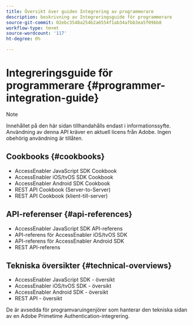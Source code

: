 ```yaml
---
title: Översikt över guiden Integrering av programmerare
description: beskrivning av Integreringsguide för programmerare
source-git-commit: 02ebc3548a254b2a6554f1ab34afbb3ea5f09bb8
workflow-type: tm+mt
source-wordcount: '117'
ht-degree: 0%

---
```


# Integreringsguide för programmerare {#programmer-integration-guide}


>[!NOTE]
>
>Innehållet på den här sidan tillhandahålls endast i informationssyfte. Användning av denna API kräver en aktuell licens från Adobe. Ingen obehörig användning är tillåten.
>

## Cookbooks {#cookbooks}

* AccessEnabler JavaScript SDK Cookbook
* AccessEnabler iOS/tvOS SDK Cookbook
* AccessEnabler Android SDK Cookbook
* REST API Cookbook (Server-to-Server)
* REST API Cookbook (klient-till-server)

## API-referenser {#api-references}

* AccessEnabler JavaScript SDK API-referens
* API-referens för AccessEnabler iOS/tvOS SDK
* API-referens för AccessEnabler Android SDK
* REST API-referens

## Tekniska översikter {#technical-overviews}

* AccessEnabler JavaScript SDK - översikt
* AccessEnabler iOS/tvOS SDK - översikt
* AccessEnabler Android SDK - översikt
* REST API - översikt

De är avsedda för programvaruingenjörer som hanterar den tekniska sidan av en Adobe Primetime Authentication-integrering.

<!--

>[!MORELIKETHIS]
>
>* Entitlement Flow
>* Programmer Use Cases
>* Error Reporting
>* Identifying Protected Resources
>* Temp Pass
>* Integrating the Media Token Verifier
>* User Metadata
>* Tracking Data in Adobe Primetime authentication
-->
